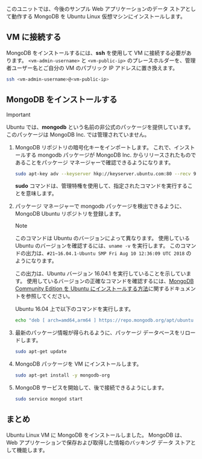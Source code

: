 このユニットでは、今後のサンプル Web アプリケーションのデータ ストアとして動作する MongoDB を Ubuntu Linux 仮想マシンにインストールします。

## <a name="connect-to-the-vm"></a>VM に接続する

MongoDB をインストールするには、**ssh** を使用して VM に接続する必要があります。 `<vm-admin-username>` と `<vm-public-ip>` のプレースホルダーを、管理者ユーザー名とご自分の VM のパブリック IP アドレスに置き換えます。

```bash
ssh <vm-admin-username>@<vm-public-ip>
```

## <a name="install-mongodb"></a>MongoDB をインストールする

> [!Important]
> Ubuntu では、**mongodb** という名前の非公式のパッケージを提供しています。 このパッケージは MongoDB Inc. では管理されていません。

1. MongoDB リポジトリの暗号化キーをインポートします。 これで、インストールする mongodb パッケージが MongoDB Inc. からリリースされたものであることをパッケージ マネージャーで確認できるようになります。

    ```bash
    sudo apt-key adv --keyserver hkp://keyserver.ubuntu.com:80 --recv 9DA31620334BD75D9DCB49F368818C72E52529D4
    ```

    **sudo** コマンドは、管理特権を使用して、指定されたコマンドを実行することを意味します。

1. パッケージ マネージャーで mongodb パッケージを検出できるように、MongoDB Ubuntu リポジトリを登録します。

    > [!NOTE]
    > このコマンドは Ubuntu のバージョンによって異なります。 使用している Ubuntu のバージョンを確認するには、`uname -v` を実行します。
    > このコマンドの出力は、`#21~16.04.1-Ubuntu SMP Fri Aug 10 12:36:09 UTC 2018` のようになります。
    >
    > この出力は、Ubuntu バージョン 16.04.1 を実行していることを示しています。
    > 使用しているバージョンの正確なコマンドを確認するには、[MongoDB Community Edition を Ubuntu にインストールする方法](https://docs.mongodb.com/manual/tutorial/install-mongodb-on-ubuntu/)に関するドキュメントを参照してください。

    Ubuntu 16.04 上で以下のコマンドを実行します。

    ```bash
    echo "deb [ arch=amd64,arm64 ] https://repo.mongodb.org/apt/ubuntu xenial/mongodb-org/4.0 multiverse" | sudo tee /etc/apt/sources.list.d/mongodb-org-4.0.list
    ```

1. 最新のパッケージ情報が得られるように、パッケージ データベースをリロードします。

    ```bash
    sudo apt-get update
    ```

1. MongoDB パッケージを VM にインストールします。

    ```bash
    sudo apt-get install -y mongodb-org
    ```

1. MongoDB サービスを開始して、後で接続できるようにします。

    ```bash
    sudo service mongod start
    ```

## <a name="summary"></a>まとめ

Ubuntu Linux VM に MongoDB をインストールしました。 MongoDB は、Web アプリケーションで保存および取得した情報のバッキング データ ストアとして機能します。